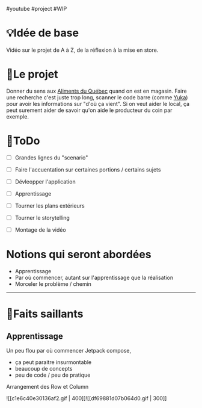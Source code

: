 #youtube #project #WIP 

# 💡Idée de base 
Vidéo sur le projet de A à Z, de la réflexion à la mise en store.

# 🚀Le projet 
Donner du sens aux [Aliments du Québec](https://www.alimentsduquebec.com/fr/) quand on est en magasin. Faire une recherche c'est juste trop long, scanner le code barre (comme [Yuka](https://yuka.io/)) pour avoir les informations sur "d'où ça vient". Si on veut aider le local, ça peut surement aider de savoir qu'on aide le producteur du coin par exemple.

# 👀ToDo
- [ ] Grandes lignes du "scenario"
- [ ] Faire l'accuentation sur certaines portions / certains sujets
- [ ] Dévleopper l'application
- [ ] Apprentissage
- [ ] Tourner les plans extérieurs
- [ ] Tourner le storytelling
- [ ] Montage de la vidéo



# Notions qui seront abordées
- Apprentissage
- Par où commencer, autant sur l'apprentissage que la réalisation
- Morceler le problème / chemin

***

# 🚩Faits saillants
## Apprentissage
Un peu flou par où commencer Jetpack compose, 
- ça peut paraitre insurmontable
- beaucoup de concepts
- peu de code / peu de pratique


Arrangement des Row et Column

![[c1e6c40e30136af2.gif | 400]]![[df69881d07b064d0.gif | 300]]

